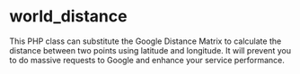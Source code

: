 world_distance
==============

This PHP class can substitute the Google Distance Matrix to calculate the distance between two points using latitude and longitude. It will prevent you to do massive requests to Google and enhance your service performance.